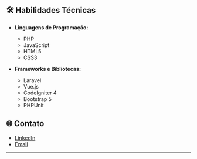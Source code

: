 ## 🛠️ Habilidades Técnicas

- **Linguagens de Programação:**
  - PHP
  - JavaScript
  - HTML5
  - CSS3

- **Frameworks e Bibliotecas:**
  - Laravel
  - Vue.js
  - CodeIgniter 4
  - Bootstrap 5
  - PHPUnit

## 🌐 Contato

- [LinkedIn]([https://www.linkedin.com/in/seu-perfil](https://www.linkedin.com/in/marlonraphael/))
- [Email](marlon.raphaael@hotmail.com)

---

